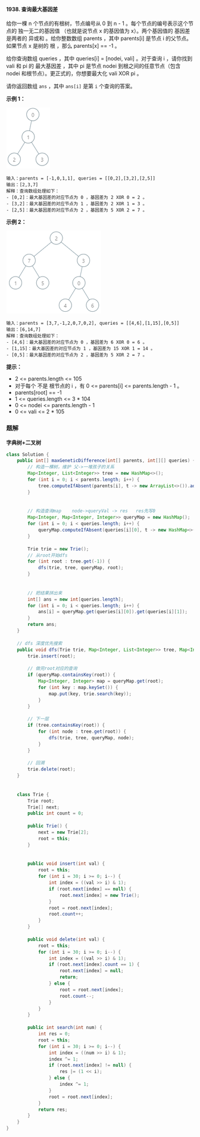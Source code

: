 #### 1938. 查询最大基因差

给你一棵 n 个节点的有根树，节点编号从 0 到 n - 1 。每个节点的编号表示这个节点的 独一无二的基因值 （也就是说节点 x 的基因值为 x）。两个基因值的 基因差 是两者的 异或和 。给你整数数组 parents ，其中 parents[i] 是节点 i 的父节点。如果节点 x 是树的 根 ，那么 parents[x] == -1 。

给你查询数组 queries ，其中 queries[i] = [nodei, vali] 。对于查询 i ，请你找到 vali 和 pi 的 最大基因差 ，其中 pi 是节点 nodei 到根之间的任意节点（包含 nodei 和根节点）。更正式的，你想要最大化 vali XOR pi 。

请你返回数组 `ans` ，其中 `ans[i]` 是第 `i` 个查询的答案。

**示例 1：**

![img](./images/查询最大基因差/1.jpg)

```shell
输入：parents = [-1,0,1,1], queries = [[0,2],[3,2],[2,5]]
输出：[2,3,7]
解释：查询数组处理如下：
- [0,2]：最大基因差的对应节点为 0 ，基因差为 2 XOR 0 = 2 。
- [3,2]：最大基因差的对应节点为 1 ，基因差为 2 XOR 1 = 3 。
- [2,5]：最大基因差的对应节点为 2 ，基因差为 5 XOR 2 = 7 。
```

**示例 2：**

![img](./images/查询最大基因差/2.jpg)

```shell
输入：parents = [3,7,-1,2,0,7,0,2], queries = [[4,6],[1,15],[0,5]]
输出：[6,14,7]
解释：查询数组处理如下：
- [4,6]：最大基因差的对应节点为 0 ，基因差为 6 XOR 0 = 6 。
- [1,15]：最大基因差的对应节点为 1 ，基因差为 15 XOR 1 = 14 。
- [0,5]：最大基因差的对应节点为 2 ，基因差为 5 XOR 2 = 7 。
```

**提示：**

* 2 <= parents.length <= 105
* 对于每个 不是 根节点的 i ，有 0 <= parents[i] <= parents.length - 1 。
* parents[root] == -1
* 1 <= queries.length <= 3 * 104
* 0 <= nodei <= parents.length - 1
* 0 <= vali <= 2 * 105

### 题解

**字典树+二叉树**

```java
class Solution {
    public int[] maxGeneticDifference(int[] parents, int[][] queries) {
        // 构造一棵树，维护 父->一堆孩子的关系
        Map<Integer, List<Integer>> tree = new HashMap<>();
        for (int i = 0; i < parents.length; i++) {
            tree.computeIfAbsent(parents[i], t -> new ArrayList<>()).add(i);
        }


        // 构造查询map    node->queryVal -> res   res先写0
        Map<Integer, Map<Integer, Integer>> queryMap = new HashMap();
        for (int i = 0; i < queries.length; i++) {
            queryMap.computeIfAbsent(queries[i][0], t -> new HashMap<>()).put(queries[i][1], 0);
        }

        Trie trie = new Trie();
        // 从root开始dfs
        for (int root : tree.get(-1)) {
            dfs(trie, tree, queryMap, root);
        }


        // 把结果拼出来
        int[] ans = new int[queries.length];
        for (int i = 0; i < queries.length; i++) {
            ans[i] = queryMap.get(queries[i][0]).get(queries[i][1]);
        }
        return ans;
    }

    // dfs 深度优先搜索
    public void dfs(Trie trie, Map<Integer, List<Integer>> tree, Map<Integer, Map<Integer, Integer>> queryMap, int root) {
        trie.insert(root);

        // 做完root对应的查询
        if (queryMap.containsKey(root)) {
            Map<Integer, Integer> map = queryMap.get(root);
            for (int key : map.keySet()) {
                map.put(key, trie.search(key));
            }
        }

        // 下一层
        if (tree.containsKey(root)) {
            for (int node : tree.get(root)) {
                dfs(trie, tree, queryMap, node);
            }
        }

        // 回溯
        trie.delete(root);
    }


    class Trie {
        Trie root;
        Trie[] next;
        public int count = 0;

        public Trie() {
            next = new Trie[2];
            root = this;
        }


        public void insert(int val) {
            root = this;
            for (int i = 30; i >= 0; i--) {
                int index = ((val >> i) & 1);
                if (root.next[index] == null) {
                    root.next[index] = new Trie();
                }
                root = root.next[index];
                root.count++;
            }
        }

        public void delete(int val) {
            root = this;
            for (int i = 30; i >= 0; i--) {
                int index = ((val >> i) & 1);
                if (root.next[index].count == 1) {
                    root.next[index] = null;
                    return;
                } else {
                    root = root.next[index];
                    root.count--;
                }
            }
        }

        public int search(int num) {
            int res = 0;
            root = this;
            for (int i = 30; i >= 0; i--) {
                int index = ((num >> i) & 1);
                index ^= 1;
                if (root.next[index] != null) {
                    res |= (1 << i);
                } else {
                    index ^= 1;
                }
                root = root.next[index];
            }
            return res;
        }
    }
}
```

